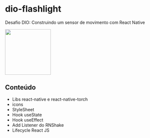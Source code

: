 # dio-flashlight

Desafio DIO: Construindo um sensor de movimento com React Native

<img src="https://user-images.githubusercontent.com/72585783/170891156-20af5141-b616-4e90-9aee-f5d65a7086f2.png" width="150">


## Conteúdo 
- Libs react-native e react-native-torch
- icons
- StyleSheet
- Hook useState
- Hook useEffect
- Add Listener do RNShake
- Lifecycle React JS
